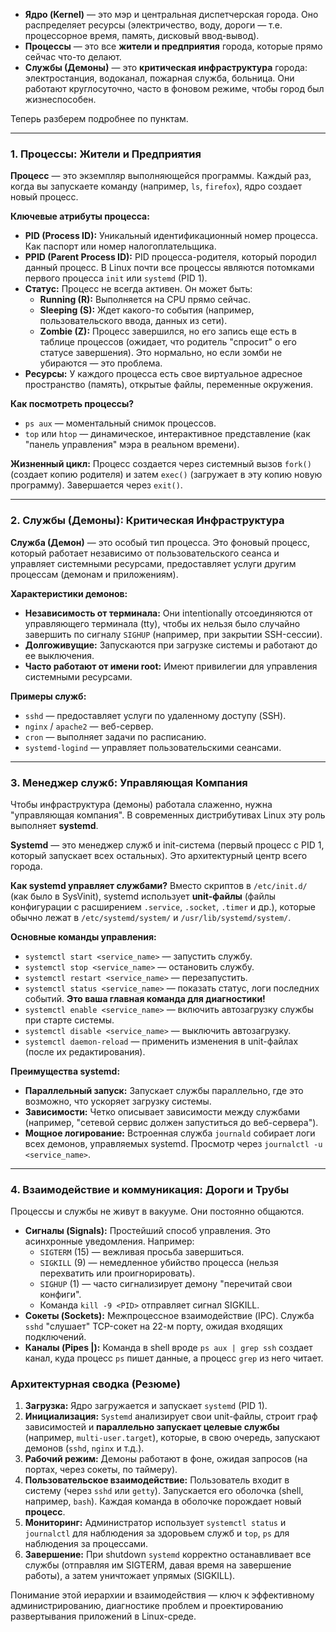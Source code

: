 
*   **Ядро (Kernel)** — это мэр и центральная диспетчерская города. Оно распределяет ресурсы (электричество, воду, дороги — т.е. процессорное время, память, дисковый ввод-вывод).
*   **Процессы** — это все **жители и предприятия** города, которые прямо сейчас что-то делают.
*   **Службы (Демоны)** — это **критическая инфраструктура** города: электростанция, водоканал, пожарная служба, больница. Они работают круглосуточно, часто в фоновом режиме, чтобы город был жизнеспособен.

Теперь разберем подробнее по пунктам.

---

### 1. Процессы: Жители и Предприятия

**Процесс** — это экземпляр выполняющейся программы. Каждый раз, когда вы запускаете команду (например, `ls`, `firefox`), ядро создает новый процесс.

**Ключевые атрибуты процесса:**
*   **PID (Process ID):** Уникальный идентификационный номер процесса. Как паспорт или номер налогоплательщика.
*   **PPID (Parent Process ID):** PID процесса-родителя, который породил данный процесс. В Linux почти все процессы являются потомками первого процесса `init` или `systemd` (PID 1).
*   **Статус:** Процесс не всегда активен. Он может быть:
    *   **Running (R):** Выполняется на CPU прямо сейчас.
    *   **Sleeping (S):** Ждет какого-то события (например, пользовательского ввода, данных из сети).
    *   **Zombie (Z):** Процесс завершился, но его запись еще есть в таблице процессов (ожидает, что родитель "спросит" о его статусе завершения). Это нормально, но если зомби не убираются — это проблема.
*   **Ресурсы:** У каждого процесса есть свое виртуальное адресное пространство (память), открытые файлы, переменные окружения.

**Как посмотреть процессы?**
*   `ps aux` — моментальный снимок процессов.
*   `top` или `htop` — динамическое, интерактивное представление (как "панель управления" мэра в реальном времени).

**Жизненный цикл:** Процесс создается через системный вызов `fork()` (создает копию родителя) и затем `exec()` (загружает в эту копию новую программу). Завершается через `exit()`.

---

### 2. Службы (Демоны): Критическая Инфраструктура

**Служба (Демон)** — это особый тип процесса. Это фоновый процесс, который работает независимо от пользовательского сеанса и управляет системными ресурсами, предоставляет услуги другим процессам (демонам и приложениям).

**Характеристики демонов:**
*   **Независимость от терминала:** Они intentionally отсоединяются от управляющего терминала (tty), чтобы их нельзя было случайно завершить по сигналу `SIGHUP` (например, при закрытии SSH-сессии).
*   **Долгоживущие:** Запускаются при загрузке системы и работают до ее выключения.
*   **Часто работают от имени root:** Имеют привилегии для управления системными ресурсами.

**Примеры служб:**
*   `sshd` — предоставляет услуги по удаленному доступу (SSH).
*   `nginx` / `apache2` — веб-сервер.
*   `cron` — выполняет задачи по расписанию.
*   `systemd-logind` — управляет пользовательскими сеансами.

---

### 3. Менеджер служб: Управляющая Компания

Чтобы инфраструктура (демоны) работала слаженно, нужна "управляющая компания". В современных дистрибутивах Linux эту роль выполняет **systemd**.

**Systemd** — это менеджер служб и init-система (первый процесс с PID 1, который запускает всех остальных). Это архитектурный центр всего города.

**Как systemd управляет службами?**
Вместо скриптов в `/etc/init.d/` (как было в SysVinit), systemd использует **unit-файлы** (файлы конфигурации с расширением `.service`, `.socket`, `.timer` и др.), которые обычно лежат в `/etc/systemd/system/` и `/usr/lib/systemd/system/`.

**Основные команды управления:**
*   `systemctl start <service_name>` — запустить службу.
*   `systemctl stop <service_name>` — остановить службу.
*   `systemctl restart <service_name>` — перезапустить.
*   `systemctl status <service_name>` — показать статус, логи последних событий. **Это ваша главная команда для диагностики!**
*   `systemctl enable <service_name>` — включить автозагрузку службы при старте системы.
*   `systemctl disable <service_name>` — выключить автозагрузку.
*   `systemctl daemon-reload` — применить изменения в unit-файлах (после их редактирования).

**Преимущества systemd:**
*   **Параллельный запуск:** Запускает службы параллельно, где это возможно, что ускоряет загрузку системы.
*   **Зависимости:** Четко описывает зависимости между службами (например, "сетевой сервис должен запуститься до веб-сервера").
*   **Мощное логирование:** Встроенная служба `journald` собирает логи всех демонов, управляемых systemd. Просмотр через `journalctl -u <service_name>`.

---

### 4. Взаимодействие и коммуникация: Дороги и Трубы

Процессы и службы не живут в вакууме. Они постоянно общаются.

*   **Сигналы (Signals):** Простейший способ управления. Это асинхронные уведомления. Например:
    *   `SIGTERM` (15) — вежливая просьба завершиться.
    *   `SIGKILL` (9) — немедленное убийство процесса (нельзя перехватить или проигнорировать).
    *   `SIGHUP` (1) — часто сигнализирует демону "перечитай свои конфиги".
    *   Команда `kill -9 <PID>` отправляет сигнал SIGKILL.
*   **Сокеты (Sockets):** Межпроцессное взаимодействие (IPC). Служба `sshd` "слушает" TCP-сокет на 22-м порту, ожидая входящих подключений.
*   **Каналы (Pipes |):** Команда в shell вроде `ps aux | grep ssh` создает канал, куда процесс `ps` пишет данные, а процесс `grep` из него читает.

### Архитектурная сводка (Резюме)

1.  **Загрузка:** Ядро загружается и запускает `systemd` (PID 1).
2.  **Инициализация:** `Systemd` анализирует свои unit-файлы, строит граф зависимостей и **параллельно запускает целевые службы** (например, `multi-user.target`), которые, в свою очередь, запускают демонов (`sshd`, `nginx` и т.д.).
3.  **Рабочий режим:** Демоны работают в фоне, ожидая запросов (на портах, через сокеты, по таймеру).
4.  **Пользовательское взаимодействие:** Пользователь входит в систему (через `sshd` или `getty`). Запускается его оболочка (shell, например, `bash`). Каждая команда в оболочке порождает новый **процесс**.
5.  **Мониторинг:** Администратор использует `systemctl status` и `journalctl` для наблюдения за здоровьем служб и `top`, `ps` для наблюдения за процессами.
6.  **Завершение:** При shutdown `systemd` корректно останавливает все службы (отправляя им SIGTERM, давая время на завершение работы), а затем уничтожает упрямых (SIGKILL).

Понимание этой иерархии и взаимодействия — ключ к эффективному администрированию, диагностике проблем и проектированию развертывания приложений в Linux-среде.